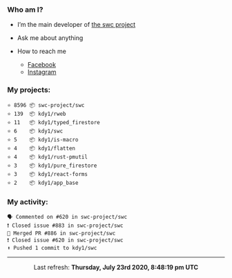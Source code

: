 ### Who am I?

- I’m the main developer of [the swc project](https://github.com/swc-project/swc)

- Ask me about anything

- How to reach me
  - [Facebook](https://www.facebook.com/profile.php?id=100024888122318)
  - [Instagram](https://www.instagram.com/kdy1123/)

### My projects:

```
⭐️ 8596 📦 swc-project/swc
⭐️ 139  📦 kdy1/rweb
⭐️ 11   📦 kdy1/typed_firestore
⭐️ 6    📦 kdy1/swc
⭐️ 5    📦 kdy1/is-macro
⭐️ 4    📦 kdy1/flatten
⭐️ 4    📦 kdy1/rust-pmutil
⭐️ 3    📦 kdy1/pure_firestore
⭐️ 3    📦 kdy1/react-forms
⭐️ 2    📦 kdy1/app_base
```

### My activity:

```
🗣 Commented on #620 in swc-project/swc
❗️ Closed issue #883 in swc-project/swc
🎉 Merged PR #886 in swc-project/swc
❗️ Closed issue #620 in swc-project/swc
⬆️ Pushed 1 commit to kdy1/swc
```

------------
<p align="center">Last refresh: <b>Thursday, July 23rd 2020, 8:48:19 pm UTC</b></p>